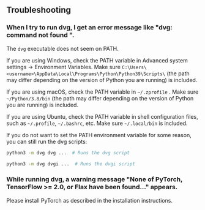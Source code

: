 ## Troubleshooting

### <a id="command-not-found" /> When I try to run dvg, I get an error message like "dvg: command not found ".

The `dvg` executable does not seem on PATH.

If you are using Windows, check the PATH variable in Advanced system settings -> Environment Variables.
Make sure `C:\Users\<username>\AppData\Local\Programs\Python\Python39\Scripts\` (the path may differ depending on the version of Python you are running) is included.

If you are using macOS, check the PATH variable in `~/.zprofile` .
Make sure `~/Python/3.8/bin` (the path may differ depending on the version of Python you are running) is included.

If you are using Ubuntu, check the PATH variable in shell configuration files, such as `~/.profile`, `~/.bashrc`, etc. Make sure `~/.local/bin` is included.

If you do not want to set the PATH environment variable for some reason, you can still run the dvg scripts:

```sh
python3 -m dvg dvg ...  # Runs the dvg script
```

```sh
python3 -m dvg dvgi ...  # Runs the dvgi script
```

### <a id="none-of-pytorch" /> While running dvg, a warning message "None of PyTorch, TensorFlow >= 2.0, or Flax have been found..." appears.

Please install PyTorch as described in the installation instructions.

